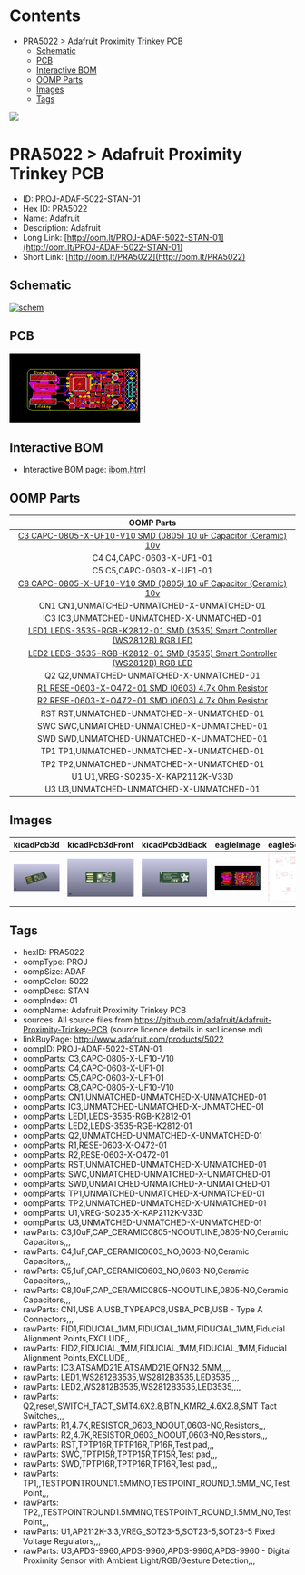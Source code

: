 



Contents
========

* [PRA5022 > Adafruit Proximity Trinkey PCB](#pra5022--adafruit-proximity-trinkey-pcb)
	* [Schematic](#schematic)
	* [PCB](#pcb)
	* [Interactive BOM](#interactive-bom)
	* [OOMP Parts](#oomp-parts)
	* [Images](#images)
	* [Tags](#tags)
  
![][im]
# PRA5022 > Adafruit Proximity Trinkey PCB

- ID: PROJ-ADAF-5022-STAN-01
- Hex ID: PRA5022
- Name: Adafruit
- Description: Adafruit
- Long Link: [http://oom.lt/PROJ-ADAF-5022-STAN-01](http://oom.lt/PROJ-ADAF-5022-STAN-01)
- Short Link: [http://oom.lt/PRA5022](http://oom.lt/PRA5022)

## Schematic
  
[![schem](eagleSchemImage.png)](eagleSchemImage.png)
## PCB
  
[![pcb](eagleImage.png)](eagleImage.png)
## Interactive BOM

- Interactive BOM page: [ibom.html](https://htmlpreview.github.io/?https://github.com/oomlout/oomlout_OOMP_projects/blob/main/PROJ-ADAF-5022-STAN-01/kicad/bom/ibom.html)

## OOMP Parts
  

|OOMP Parts|
| :---: |
|[C3 CAPC-0805-X-UF10-V10 SMD (0805) 10 uF Capacitor (Ceramic) 10v](https://github.com/oomlout/oomlout_OOMP_parts/tree/main/CAPC-0805-X-UF10-V10/)|
|C4 C4,CAPC-0603-X-UF1-01|
|C5 C5,CAPC-0603-X-UF1-01|
|[C8 CAPC-0805-X-UF10-V10 SMD (0805) 10 uF Capacitor (Ceramic) 10v](https://github.com/oomlout/oomlout_OOMP_parts/tree/main/CAPC-0805-X-UF10-V10/)|
|CN1 CN1,UNMATCHED-UNMATCHED-X-UNMATCHED-01|
|IC3 IC3,UNMATCHED-UNMATCHED-X-UNMATCHED-01|
|[LED1 LEDS-3535-RGB-K2812-01 SMD (3535) Smart Controller (WS2812B) RGB LED](https://github.com/oomlout/oomlout_OOMP_parts/tree/main/LEDS-3535-RGB-K2812-01/)|
|[LED2 LEDS-3535-RGB-K2812-01 SMD (3535) Smart Controller (WS2812B) RGB LED](https://github.com/oomlout/oomlout_OOMP_parts/tree/main/LEDS-3535-RGB-K2812-01/)|
|Q2 Q2,UNMATCHED-UNMATCHED-X-UNMATCHED-01|
|[R1 RESE-0603-X-O472-01 SMD (0603) 4.7k Ohm Resistor](https://github.com/oomlout/oomlout_OOMP_parts/tree/main/RESE-0603-X-O472-01/)|
|[R2 RESE-0603-X-O472-01 SMD (0603) 4.7k Ohm Resistor](https://github.com/oomlout/oomlout_OOMP_parts/tree/main/RESE-0603-X-O472-01/)|
|RST RST,UNMATCHED-UNMATCHED-X-UNMATCHED-01|
|SWC SWC,UNMATCHED-UNMATCHED-X-UNMATCHED-01|
|SWD SWD,UNMATCHED-UNMATCHED-X-UNMATCHED-01|
|TP1 TP1,UNMATCHED-UNMATCHED-X-UNMATCHED-01|
|TP2 TP2,UNMATCHED-UNMATCHED-X-UNMATCHED-01|
|U1 U1,VREG-SO235-X-KAP2112K-V33D|
|U3 U3,UNMATCHED-UNMATCHED-X-UNMATCHED-01|

## Images
  
  

|kicadPcb3d|kicadPcb3dFront|kicadPcb3dBack|eagleImage|eagleSchemImage|
| :---: | :---: | :---: | :---: | :---: |
|[![kicadPcb3d](kicadPcb3d_140.png)](kicadPcb3d.png)|[![kicadPcb3dFront](kicadPcb3dFront_140.png)](kicadPcb3dFront.png)|[![kicadPcb3dBack](kicadPcb3dBack_140.png)](kicadPcb3dBack.png)|[![eagleImage](eagleImage_140.png)](eagleImage.png)|[![eagleSchemImage](eagleSchemImage_140.png)](eagleSchemImage.png)|

## Tags

- hexID: PRA5022
- oompType: PROJ
- oompSize: ADAF
- oompColor: 5022
- oompDesc: STAN
- oompIndex: 01
- oompName: Adafruit Proximity Trinkey PCB
- sources: All source files from https://github.com/adafruit/Adafruit-Proximity-Trinkey-PCB (source licence details in srcLicense.md)
- linkBuyPage: http://www.adafruit.com/products/5022
- oompID: PROJ-ADAF-5022-STAN-01
- oompParts: C3,CAPC-0805-X-UF10-V10
- oompParts: C4,CAPC-0603-X-UF1-01
- oompParts: C5,CAPC-0603-X-UF1-01
- oompParts: C8,CAPC-0805-X-UF10-V10
- oompParts: CN1,UNMATCHED-UNMATCHED-X-UNMATCHED-01
- oompParts: IC3,UNMATCHED-UNMATCHED-X-UNMATCHED-01
- oompParts: LED1,LEDS-3535-RGB-K2812-01
- oompParts: LED2,LEDS-3535-RGB-K2812-01
- oompParts: Q2,UNMATCHED-UNMATCHED-X-UNMATCHED-01
- oompParts: R1,RESE-0603-X-O472-01
- oompParts: R2,RESE-0603-X-O472-01
- oompParts: RST,UNMATCHED-UNMATCHED-X-UNMATCHED-01
- oompParts: SWC,UNMATCHED-UNMATCHED-X-UNMATCHED-01
- oompParts: SWD,UNMATCHED-UNMATCHED-X-UNMATCHED-01
- oompParts: TP1,UNMATCHED-UNMATCHED-X-UNMATCHED-01
- oompParts: TP2,UNMATCHED-UNMATCHED-X-UNMATCHED-01
- oompParts: U1,VREG-SO235-X-KAP2112K-V33D
- oompParts: U3,UNMATCHED-UNMATCHED-X-UNMATCHED-01
- rawParts: C3,10uF,CAP_CERAMIC0805-NOOUTLINE,0805-NO,Ceramic Capacitors,,,
- rawParts: C4,1uF,CAP_CERAMIC0603_NO,0603-NO,Ceramic Capacitors,,,
- rawParts: C5,1uF,CAP_CERAMIC0603_NO,0603-NO,Ceramic Capacitors,,,
- rawParts: C8,10uF,CAP_CERAMIC0805-NOOUTLINE,0805-NO,Ceramic Capacitors,,,
- rawParts: CN1,USB A,USB_TYPEAPCB,USBA_PCB,USB - Type A Connectors,,,
- rawParts: FID1,FIDUCIAL_1MM,FIDUCIAL_1MM,FIDUCIAL_1MM,Fiducial Alignment Points,EXCLUDE,,
- rawParts: FID2,FIDUCIAL_1MM,FIDUCIAL_1MM,FIDUCIAL_1MM,Fiducial Alignment Points,EXCLUDE,,
- rawParts: IC3,ATSAMD21E,ATSAMD21E,QFN32_5MM,,,,
- rawParts: LED1,WS2812B3535,WS2812B3535,LED3535,,,,
- rawParts: LED2,WS2812B3535,WS2812B3535,LED3535,,,,
- rawParts: Q2,reset,SWITCH_TACT_SMT4.6X2.8,BTN_KMR2_4.6X2.8,SMT Tact Switches,,,
- rawParts: R1,4.7K,RESISTOR_0603_NOOUT,0603-NO,Resistors,,,
- rawParts: R2,4.7K,RESISTOR_0603_NOOUT,0603-NO,Resistors,,,
- rawParts: RST,TPTP16R,TPTP16R,TP16R,Test pad,,,
- rawParts: SWC,TPTP15R,TPTP15R,TP15R,Test pad,,,
- rawParts: SWD,TPTP16R,TPTP16R,TP16R,Test pad,,,
- rawParts: TP1,,TESTPOINTROUND1.5MMNO,TESTPOINT_ROUND_1.5MM_NO,Test Point,,,
- rawParts: TP2,,TESTPOINTROUND1.5MMNO,TESTPOINT_ROUND_1.5MM_NO,Test Point,,,
- rawParts: U1,AP2112K-3.3,VREG_SOT23-5,SOT23-5,SOT23-5 Fixed Voltage Regulators,,,
- rawParts: U3,APDS-9960,APDS-9960,APDS-9960,APDS-9960 - Digital Proximity Sensor with Ambient Light/RGB/Gesture Detection,,,



[im]: kicadPcb3d_450.png

